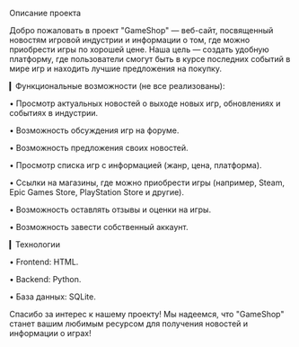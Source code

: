 Описание проекта

Добро пожаловать в проект "GameShop" — веб-сайт, посвященный новостям игровой индустрии и информации о том, где можно приобрести игры по хорошей цене. Наша цель — создать удобную платформу, где пользователи смогут быть в курсе последних событий в мире игр и находить лучшие предложения на покупку.

▎Функциональные возможности (не все реализованы):

   • Просмотр актуальных новостей о выходе новых игр, обновлениях и событиях в индустрии.

   • Возможность обсуждения игр на форуме.

   • Возможность предложения своих новостей.

   • Просмотр списка игр с информацией (жанр, цена, платформа).

   • Ссылки на магазины, где можно приобрести игры (например, Steam, Epic Games Store, PlayStation Store и другие).

   • Возможность оставлять отзывы и оценки на игры.

   • Возможность завести собственный аккаунт.

▎Технологии

• Frontend: HTML.

• Backend: Python.

• База данных: SQLite.



Спасибо за интерес к нашему проекту! Мы надеемся, что "GameShop" станет вашим любимым ресурсом для получения новостей и информации о играх!

